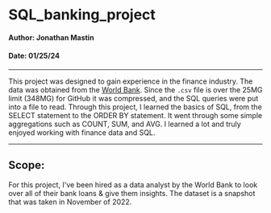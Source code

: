 # SQL_banking_project
#### Author: Jonathan Mastin
#### Date: 01/25/24
___

This project was designed to gain experience in the finance industry. The data was obtained from the [World Bank](https://finances.worldbank.org/Loans-and-Credits/IDA-Statement-Of-Credits-and-Grants-Historical-Dat/tdwh-3krx). Since the `.csv` file is over the 25MG limit (348MG) for GitHub it was compressed, and the SQL queries were put into a file to read. Through this project, I learned the basics of SQL, from the SELECT statement to the ORDER BY statement. It went through some simple aggregations such as COUNT, SUM, and AVG. I learned a lot and truly enjoyed working with finance data and SQL.
___
## Scope:
For this project, I've been hired as a data analyst by the World Bank to look over all of their bank loans & give them insights. The dataset is a snapshot that was taken in November of 2022.



